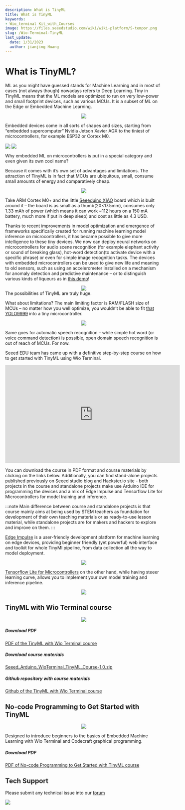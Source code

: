 ```yaml
---
description: What is TinyML
title: What is TinyML
keywords:
- Wio_terminal Kit_with_Courses
image: https://files.seeedstudio.com/wiki/wiki-platform/S-tempor.png
slug: /Wio-Terminal-TinyML
last_update:
  date: 1/31/2023
  author: jianjing Huang
---
```


# What is TinyML?

ML as you might have guessed stands for Machine Learning and in most of cases (not always though) nowadays refers to Deep Learning. Tiny in TinyML means that the ML models are optimized to run on very low-power and small footprint devices, such as various MCUs. It is a subset of ML on the Edge or Embedded Machine Learning.

<div align="center"><img width={200} src="https://files.seeedstudio.com/wiki/Wio-Terminal-TinyML-EI-1/81nihP0ASSL.jpg" /></div>

Embedded devices come in all sorts of shapes and sizes, starting from “embedded supercomputer” Nvidia Jetson Xavier AGX to the tiniest of microcontrollers, for example ESP32 or Cortex M0.

<img width={200} align="center" src="https://files.seeedstudio.com/wiki/Wio-Terminal-TinyML-EI-1/1-750x750.jpg" />

<img width={350} align="center" src="https://files.seeedstudio.com/wiki/Wio-Terminal-TinyML-EI-1/xavier-module-dev-kit-3qrtr-1945px.png" />

Why embedded ML on microcontrollers is put in a special category and even given its own cool name?

Because it comes with it’s own set of advantages and limitations. The attraction of TinyML is in fact that MCUs are ubiquitous, small, consume small amounts of energy and comparatively cheap.

<div align="center"><img width={400} src="https://files.seeedstudio.com/wiki/Wio-Terminal-TinyML-EI-1/Seeeduino-XIAO-pinout.jpg" /></div>

Take ARM Cortex M0+ and the little [Seeeduino XIAO](https://www.seeedstudio.com/Seeeduino-XIAO-Arduino-Microcontroller-SAMD21-Cortex-M0+-p-4426.html) board which is built around it – the board is as small as a thumb(20×17.5mm), consumes only 1.33 mAh of power (which means it can work ~112 hours on a 150 mA battery, much more if put in deep sleep) and cost as little as 4.3 USD.

Thanks to recent improvements in model optimization and emergence of frameworks specifically created for running machine learning model inference on microcontrollers, it has became possible to give more intelligence to these tiny devices. We now can deploy neural networks on microcontrollers for audio scene recognition (for example elephant activity or sound of breaking glass), hot-word detection(to activate device with a specific phrase) or even for simple image recognition tasks. The devices with embedded microcontrollers can be used to give new life and meaning to old sensors, such as using an accelerometer installed on a mechanism for anomaly detection and predictive maintenance – or to distinguish various kinds of liqueurs as in [this demo](https://wiki.seeedstudio.com/Wio-Terminal-Edge-Impulse-Distinguish-Alochol/)!
<div align="center"><img src="https://files.seeedstudio.com/wiki/Wio-Terminal-Edge-Impulse/booze.jpg" /></div>
The possibilities of TinyML are truly huge.
<br />

What about limitations? The main limiting factor is RAM/FLASH size of MCUs – no matter how you well optimize, you wouldn’t be able to fit [that YOLO9999](https://arxiv.org/abs/1612.08242) into a tiny microcontroller.

<div align="center"><img width={400} src="https://files.seeedstudio.com/wiki/Wio-Terminal-TinyML-EI-1/yolo9000-pr023-1-638.jpg" /></div>

Same goes for automatic speech recognition – while simple hot word (or voice command detection) is possible, open domain speech recognition is out of reach of MCUs. For now.

Seeed EDU team has came up with a definitive step-by-step course on how to get started with TinyML using Wio Terminal.

<iframe width="560" height="315" src="https://www.youtube.com/embed/videoseries?list=PL5efXgSvwk9UCtJ6JKTyWAccSVfTXSlA3" frameborder="0" allow="accelerometer; autoplay; encrypted-media; gyroscope; picture-in-picture" allowfullscreen></iframe>

You can download the course in PDF format and course materials by clicking on the links below. Additionally, you can find stand-alone projects published previously on Seeed studio blog and Hackster.io site - both projects in the course and standalone projects make use Arduino IDE for programming the devices and a mix of Edge Impulse and Tensorflow Lite for Microcontrollers for model training and inference.

:::note
Main difference between course and standalone projects is that course mainly aims at being used by STEM teachers as foundation for development of their own teaching materials or as ready-to-use lesson material, while standalone projects are for makers and hackers to explore and improve on them.
:::

[Edge Impulse](https://www.edgeimpulse.com) is a user-friendly development platform for machine learning on edge devices, providing beginner friendly (yet powerful) web interface and toolkit for whole TinyMl pipeline, from data collection all the way to model deployment.
<div align="center"><img width={400} src="https://files.seeedstudio.com/wiki/Wio-Terminal-TinyML-EI-1/index.png" /></div>

[Tensorflow Lite for Microcontrollers](https://www.tensorflow.org/lite/microcontrollers/get_started) on the other hand, while having steeer learning curve, allows you to implement your own model training and inference pipeline.
<div align="center"><img width={400} src="https://files.seeedstudio.com/wiki/Wio-Terminal-TinyML-EI-1/tensorflow-lite-logo-social.png" /></div>

## TinyML with Wio Terminal course

<div align="center"><img width={400} src="https://files.seeedstudio.com/wiki/Wio-Terminal-TinyML-EI-1/1.png" /></div>

##### Download PDF

[PDF of the TinyML with Wio Terminal course](https://files.seeedstudio.com/wiki/Wio-Terminal-TinyML/TinyML_with_Wio_Terminal_Course_v1-3.pdf)

##### Download course materials

[Seeed_Arduino_WioTerminal_TinyML_Course-1.0.zip](https://github.com/Seeed-Studio/Seeed_Arduino_WioTerminal_TinyML_Course/archive/refs/tags/1.0.zip)

##### Github repository with course materials

[Github of the TinyML with Wio Terminal course](https://github.com/Seeed-Studio/Seeed_Arduino_WioTerminal_TinyML_Course)

## No-code Programming to Get Started with TinyML

<div align="center"><img width={200} src="https://files.seeedstudio.com/wiki/Wio-Terminal-TinyML/cc_tinyml_2.png" /></div>

Designed to introduce beginners to the basics of Embedded Machine Learning with Wio Terminal  and Codecraft graphical programming.

##### Download PDF

[PDF of No-code Programming to Get Started with TinyML course](https://files.seeedstudio.com/wiki/Wio-Terminal-TinyML/No-code_Programming_to_Get_Started_with_TinyML.pdf)

## Tech Support

Please submit any technical issue into our [forum](https://forum.seeedstudio.com/)<br />
<p style={{textAlign: 'center'}}><a href="https://www.seeedstudio.com/act-4.html?utm_source=wiki&utm_medium=wikibanner&utm_campaign=newproducts" target="_blank"><img src="https://files.seeedstudio.com/wiki/Wiki_Banner/new_product.jpg" /></a></p>
